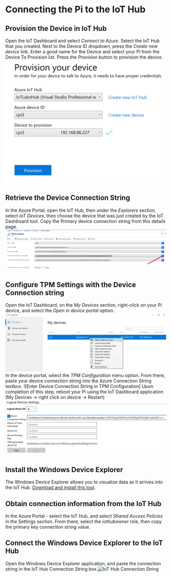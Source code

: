 # Connecting the Pi to the IoT Hub
## Provision the Device in IoT Hub
Open the IoT Dashboard and select *Connect to Azure*. Select the IoT Hub that you created. Next to the Device ID dropdown, press the *Create new device* link. Enter a good name for the Device and select your Pi from the Device To Provision list. Press the *Provision* button to provision the device. ![IoT Dashboard Provisioning Tool](./images/IoTDashboardProvisionTool.png)

## Retrieve the Device Connection String
In the Azure Portal, open the IoT Hub, then under the *Explorers* section, select *IoT Devices*, then choose the device that was just created by the IoT Dashboard tool. Copy the Primary device connection string from this details page. ![Portal Device Connection String](./images/PortalDeviceConnectionString.png)

## Configure TPM Settings with the Device Connection string
Open the IoT Dashboard, on the *My Devices* section, right-click on your Pi device, and select the *Open in device portal* option. ![Open in device portal](./images/openindeviceportal.png)
In the device portal, select the *TPM Configuration* menu option. From there, paste your device connection string into the Azure Connection String textbox. ![Enter Device Connection String in TPM Configuration]
Upon completion of this step, reboot your Pi using the IoT Dashboard application (My Devices -> right click on device -> Restart)
![Configure Device Connection String](./images/EnterDeviceConnectionString.png)

## Install the Windows Device Explorer
The Windows Device Explorer allows you to visualize data as it arrives into the IoT Hub. 
[Download and install this tool](https://aka.ms/aziotdevexp).

## Obtain connection information from the IoT Hub
In the Azure Portal - select the IoT Hub, and select *Shared Access Policies* in the Settings section. From there, select the *iothubowner* role, then copy the primary key connection string value. 

## Connect the Windows Device Explorer to the IoT Hub
Open the Windows Device Explorer application, and paste the connection string in the IoT Hub Connection String box.![IoT Hub Connection String](./images/deviceexplorerconnection.png)



